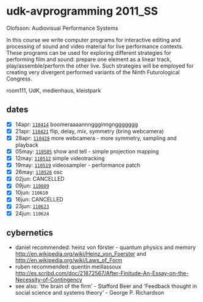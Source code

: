 udk-avprogramming 2011_SS
=========================

Olofsson: Audiovisual Performance Systems

In this course we write computer programs for interactive editing and processing of sound and video material for live performance contexts. These programs can be used for exploring different strategies for performing film and sound: prepare one element as a linear track, play/assemble/perform the other live. Such strategies will be employed for creating very divergent performed variants of the Ninth Futurological Congress.

room111, UdK, medienhaus, kleistpark

dates
-----
- [x] 14apr: [`110414`](https://github.com/redFrik/udk05-Audiovisual_Performance_Systems/blob/master/110414) boomeraaaannnggginngnggggggg
- [x] 21apr: [`110421`](https://github.com/redFrik/udk05-Audiovisual_Performance_Systems/blob/master/110421) flip, delay, mix, symmetry (bring webcamera)
- [x] 28apr: [`110428`](https://github.com/redFrik/udk05-Audiovisual_Performance_Systems/blob/master/110428) more webcamera - more symmetry, sampling and playback
- [x] 05may: [`110505`](https://github.com/redFrik/udk05-Audiovisual_Performance_Systems/blob/master/110505) show and tell - simple projection mapping
- [x] 12may: [`110512`](https://github.com/redFrik/udk05-Audiovisual_Performance_Systems/blob/master/110512) simple videotracking
- [x] 19may: [`110519`](https://github.com/redFrik/udk05-Audiovisual_Performance_Systems/blob/master/110519) videosampler - performance patch
- [x] 26may: [`110526`](https://github.com/redFrik/udk05-Audiovisual_Performance_Systems/blob/master/110526) osc
- [x] 02jun: CANCELLED
- [x] 09jun: [`110609`](https://github.com/redFrik/udk05-Audiovisual_Performance_Systems/blob/master/110609)
- [x] 10jun: `110610`
- [x] 16jun: CANCELLED
- [x] 23jun: [`110623`](https://github.com/redFrik/udk05-Audiovisual_Performance_Systems/blob/master/110623)
- [x] 24jun: `110624`

cybernetics
-----------
* daniel recommended: heinz von förster - quantum physics and memory <http://en.wikipedia.org/wiki/Heinz_von_Foerster> and <http://en.wikipedia.org/wiki/Laws_of_Form>
* ruben recommended: quentin meillassoux <http://es.scribd.com/doc/21872567/After-Finitude-An-Essay-on-the-Necessity-of-Contingency>
* see also: 'the brain of the firm' - Stafford Beer and 'Feedback thought in social science and systems theory' - George P. Richardson
